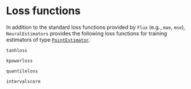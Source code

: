 # Loss functions

In addition to the standard loss functions provided by `Flux` (e.g., `mae`, `mse`), `NeuralEstimators` provides the following loss
functions for training estimators of type [`PointEstimator`](@ref). 

```@docs
tanhloss

kpowerloss

quantileloss

intervalscore
```
